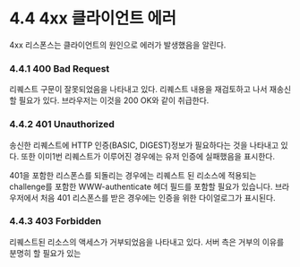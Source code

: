 # 4.4 4xx 클라이언트 에러

4xx 리스폰스는 클라이언트의 원인으로 에러가 발생했음을 알린다.

### 4.4.1 400 Bad Request

리퀘스트 구문이 잘못되었음을 나타내고 있다. 리퀘스트 내용을 재검토하고 나서 재송신할 필요가 있다. 브라우저는 이것을 200 OK와 같이 취급한다.

### 4.4.2 401 Unauthorized

송신한 리퀘스트에 HTTP 인증\(BASIC, DIGEST\)정보가 필요하다는 것을 나타내고 있다. 또한 이미1번 리퀘스트가 이루어진 경우에는 유저 인증에 실패했음을 표시한다.

401을 포함한 리스폰스를 되돌리는 경우에는 리퀘스트 된 리소스에 적용되는 challenge를 포함한 WWW-authenticate 헤더 필드를 포함할 필요가 있습니다. 브라우저에서 처음 401 리스폰스를 받은 경우에는 인증을 위한 다이얼로그가 표시된다.

### 4.4.3 403 Forbidden

리퀘스트된 리소스의 액세스가 거부되었음을 나타내고 있다. 서버 측은 거부의 이유를 분명히 할 필요가 있는

